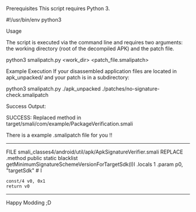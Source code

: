 Prerequisites
This script requires Python 3.

#!/usr/bin/env python3

Usage

The script is executed via the command line and requires two arguments: the working directory (root of the decompiled APK) and the patch file.

python3 smalipatch.py <work_dir> <patch_file.smalipatch>

Example Execution
If your disassembled application files are located in apk_unpacked/ and your patch is in a subdirectory:

python3 smalipatch.py ./apk_unpacked ./patches/no-signature-check.smalipatch

Success Output:

SUCCESS: Replaced method in target/smali/com/example/PackageVerification.smali

There is a example .smalipatch file for you !!
_________________________________________________________
FILE smali_classes4/android/util/apk/ApkSignatureVerifier.smali
REPLACE .method public static blacklist getMinimumSignatureSchemeVersionForTargetSdk(I)I
    .locals 1
    .param p0, "targetSdk"    # I

    const/4 v0, 0x1     
    return v0          
__________________________________________________________
Happy Modding ;D
